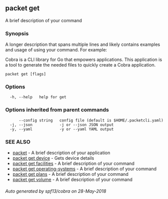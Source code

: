 ## packet get

A brief description of your command

### Synopsis

A longer description that spans multiple lines and likely contains examples
and usage of using your command. For example:

Cobra is a CLI library for Go that empowers applications.
This application is a tool to generate the needed files
to quickly create a Cobra application.

```
packet get [flags]
```

### Options

```
  -h, --help   help for get
```

### Options inherited from parent commands

```
      --config string   config file (default is $HOME/.packetcli.yaml)
  -j, --json            -j or --json JSON output
  -y, --yaml            -y or --yaml YAML output
```

### SEE ALSO

* [packet](packet.md)	 - A brief description of your application
* [packet get device](packet_get_device.md)	 - Gets device details
* [packet get facilities](packet_get_facilities.md)	 - A brief description of your command
* [packet get operating-systems](packet_get_operating-systems.md)	 - A brief description of your command
* [packet get plans](packet_get_plans.md)	 - A brief description of your command
* [packet get volume](packet_get_volume.md)	 - A brief description of your command

###### Auto generated by spf13/cobra on 28-May-2018
